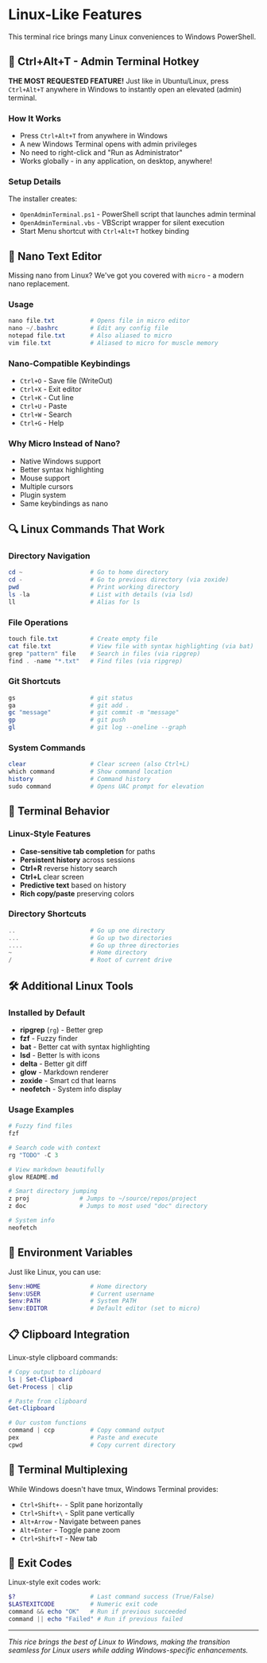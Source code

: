 # Linux-Like Features

This terminal rice brings many Linux conveniences to Windows PowerShell.

## 🚀 Ctrl+Alt+T - Admin Terminal Hotkey

**THE MOST REQUESTED FEATURE!** Just like in Ubuntu/Linux, press `Ctrl+Alt+T` anywhere in Windows to instantly open an elevated (admin) terminal.

### How It Works
- Press `Ctrl+Alt+T` from anywhere in Windows
- A new Windows Terminal opens with admin privileges
- No need to right-click and "Run as Administrator"
- Works globally - in any application, on desktop, anywhere!

### Setup Details
The installer creates:
- `OpenAdminTerminal.ps1` - PowerShell script that launches admin terminal
- `OpenAdminTerminal.vbs` - VBScript wrapper for silent execution
- Start Menu shortcut with `Ctrl+Alt+T` hotkey binding

## 📝 Nano Text Editor

Missing nano from Linux? We've got you covered with `micro` - a modern nano replacement.

### Usage
```powershell
nano file.txt          # Opens file in micro editor
nano ~/.bashrc         # Edit any config file
notepad file.txt       # Also aliased to micro
vim file.txt           # Aliased to micro for muscle memory
```

### Nano-Compatible Keybindings
- `Ctrl+O` - Save file (WriteOut)
- `Ctrl+X` - Exit editor
- `Ctrl+K` - Cut line
- `Ctrl+U` - Paste
- `Ctrl+W` - Search
- `Ctrl+G` - Help

### Why Micro Instead of Nano?
- Native Windows support
- Better syntax highlighting
- Mouse support
- Multiple cursors
- Plugin system
- Same keybindings as nano

## 🔍 Linux Commands That Work

### Directory Navigation
```powershell
cd ~                   # Go to home directory
cd -                   # Go to previous directory (via zoxide)
pwd                    # Print working directory
ls -la                 # List with details (via lsd)
ll                     # Alias for ls
```

### File Operations
```powershell
touch file.txt         # Create empty file
cat file.txt           # View file with syntax highlighting (via bat)
grep "pattern" file    # Search in files (via ripgrep)
find . -name "*.txt"   # Find files (via ripgrep)
```

### Git Shortcuts
```powershell
gs                     # git status
ga                     # git add .
gc "message"           # git commit -m "message"
gp                     # git push
gl                     # git log --oneline --graph
```

### System Commands
```powershell
clear                  # Clear screen (also Ctrl+L)
which command          # Show command location
history                # Command history
sudo command           # Opens UAC prompt for elevation
```

## 🎯 Terminal Behavior

### Linux-Style Features
- **Case-sensitive tab completion** for paths
- **Persistent history** across sessions
- **Ctrl+R** reverse history search
- **Ctrl+L** clear screen
- **Predictive text** based on history
- **Rich copy/paste** preserving colors

### Directory Shortcuts
```powershell
..                     # Go up one directory
...                    # Go up two directories
....                   # Go up three directories
~                      # Home directory
/                      # Root of current drive
```

## 🛠️ Additional Linux Tools

### Installed by Default
- **ripgrep** (`rg`) - Better grep
- **fzf** - Fuzzy finder
- **bat** - Better cat with syntax highlighting
- **lsd** - Better ls with icons
- **delta** - Better git diff
- **glow** - Markdown renderer
- **zoxide** - Smart cd that learns
- **neofetch** - System info display

### Usage Examples
```powershell
# Fuzzy find files
fzf

# Search code with context
rg "TODO" -C 3

# View markdown beautifully
glow README.md

# Smart directory jumping
z proj              # Jumps to ~/source/repos/project
z doc               # Jumps to most used "doc" directory

# System info
neofetch
```

## 🔧 Environment Variables

Just like Linux, you can use:
```powershell
$env:HOME              # Home directory
$env:USER              # Current username
$env:PATH              # System PATH
$env:EDITOR            # Default editor (set to micro)
```

## 📋 Clipboard Integration

Linux-style clipboard commands:
```powershell
# Copy output to clipboard
ls | Set-Clipboard
Get-Process | clip

# Paste from clipboard
Get-Clipboard

# Our custom functions
command | ccp          # Copy command output
pex                    # Paste and execute
cpwd                   # Copy current directory
```

## 🎨 Terminal Multiplexing

While Windows doesn't have tmux, Windows Terminal provides:
- `Ctrl+Shift+-` - Split pane horizontally
- `Ctrl+Shift+\` - Split pane vertically
- `Alt+Arrow` - Navigate between panes
- `Alt+Enter` - Toggle pane zoom
- `Ctrl+Shift+T` - New tab

## 🚦 Exit Codes

Linux-style exit codes work:
```powershell
$?                     # Last command success (True/False)
$LASTEXITCODE          # Numeric exit code
command && echo "OK"   # Run if previous succeeded
command || echo "Failed" # Run if previous failed
```

---

*This rice brings the best of Linux to Windows, making the transition seamless for Linux users while adding Windows-specific enhancements.*